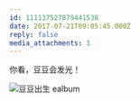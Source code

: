 ```yaml
---
id: 111137527879441538
date: 2017-07-21T09:05:45.000Z
reply: false
media_attachments: 1
---
```


你看，豆豆会发光！

![豆豆出生
ealbum](https://files.e5n.cc/media_attachments/files/115/093/083/868/992/905/original/d54dfc0e2b346a9c.jpg)
